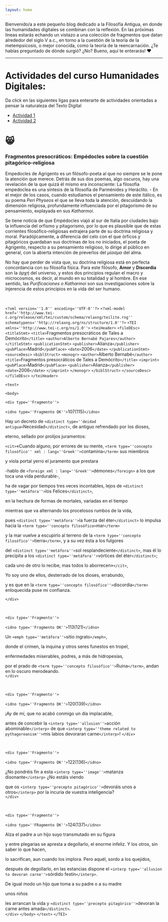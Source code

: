 ```yaml
---
layout: home
---
```


Bienvenido/a a este pequeño blog dedicado a la Filosofía Antigua, en donde las humanidades digitales se combinan con la relfexión.
En las próximas líneas estarás echando un vistazo a una colección de fragmentos que datan alrededor del siglo V a.c., en torno a
la cuestión de la teoría de la metempsicosis, o mejor conocida, como la teoría de la reencarnación. ¿Te habías preguntado de dónde
surgió? ¿No? Bueno, aquí te enterarás! ❤️

---
<h1>Actividades del curso Humanidades Digitales:</h1>


Da click en las siguientes ligas para enterarte de actividades orientadas a pensar la naturaleza del Texto Digital

- [Actividad 1](https://docs.google.com/document/d/1MbotJzewdvXEE1eV8s56UZrFhpG75zNrph3QI81U1OY/edit)
- [Actividad 2](https://docs.google.com/presentation/d/1hEoJQiTYMGfjNjHCyecqLppD_1H0Fyw_CP7ENhacau4/edit#slide=id.p1)

😸
===

### Fragmentos presocráticos: Empédocles sobre la cuestión pitagórico-religiosa  


Empedocles de Agrigento es un filósofo-poeta al que no siempre se le pone la atención que merece. Detrás de sus dos poemas, algo oscuros, hay una revelación de la que quizá él mismo era inconsciente: La filosofía empedoclea es una síntesis de la filosofía de Parménides y Heráclito. -	En el mejor de los casos, cuando estudiamos el pensamiento de este itálico, es su poema _Peri Physeos_ el que se lleva toda la atención, descuidando la dimensión religiosa, profundamente influenciada por el pitagorismo de su pensamiento, explayada en sus _Katharmoi_.  

Se tiene noticia de que Empédocles viajó al sur de Italia por ciudades bajo la influencia del orfismo y pitagorismo, por lo que es plausible que de estas corrientes filosófico-religiosas extrajera parte de su doctrina religiosa y moral.  Paradójicamente, a diferencia del celo con el que órficos y pitagóricos guardaban sus doctrinas de los no iniciados, el poeta de Agrigento, respecto a su pensamiento religioso, lo dirige al público en general, con la abierta intención de preverlos del _μίασμα_ del alma.  

No hay que perder de vista que, su doctrina religiosa está en perfecta concordancia con su filosofía física. Para este filósofo, __Amor__ y __Discordia__ son la _ἀρχή_ del universo, y estos dos principios regulan el macro y microcosmos, es decir, al mundo en su totalidad y al hombre. En ese sentido, las _Purificaciones o Katharmoi_ son sus investigaciones sobre la injerencia de estos principios en la vida del ser humano.


<br>


`<?xml version=''1.0'' encoding=''UTF-8''?>`
`<?xml-model href=''http://www.tei-c.org/release/xml/tei/custom/schema/relaxng/teilite.rng'' schematypens=''http://relaxng.org/ns/structure/1.0''?>`
`<TEI xmlns=''http://www.tei-c.org/ns/1.0''>`
 `<teiHeader>`
  `<fileDEsc>`
   `<titleStmt>`
    `<title>`Fragmentos presocráticos de Tales a Demócrito`</title>`
    `<author>Alberto Bernabé Pajares</author>`
   `</titleStmt>`
   `<publicationStmt>`
    `<publisher>`Alianza`</publisher>`
    `<pubPlace>`Madrid`</pubPlace>`
    `<date>`2006`</date>`
   `</publicationStmt>`
   `<sourceDesc>`
    `<biblStruct>`
     `<monogr>`
      `<author>`Alberto Bernabé`</author>`
      `<title>`Fragmentos presocráticos de Tales a Demócrito`</title>`
      `<imprint>`
       `<pubPlace>`Madrid`</pubPlace>`
       `<publisher>`Alianza`</publisher>`
       `<date>`2006`</date>`
      `</imprint>`
     `</monogr>`
    `</biblStruct>`
   `</sourceDesc>`
  `</fileDEsc>`
 `</teiHeader>`  
 
 `<text>`  
 
  `<body>`    
  
   `<div type=''Fragmento''>`  
   
   `<idno type=''Fragmento DK''>`107(115)`</idno>`  
    
   Hay un decreto de `<distinct type=''deidad antigua>`Necesidad`</distinct>`, de antiguo refrendado por los dioses,<br>  
   
   eterno, sellado por prolijos juramentos:<br>  
    
   `<cit>`«Cuando alguno, por errores de su mente, `<term type=''concepto filosófico'' xml : lang=''Greek''>`contamina`</term>` sus miembros<br>  
    
   y viola portal yerro el juramento que prestara<br>  
    
   -hablo de `<foreign xml : lang=''Greek''>`démones`</foreign>` a los que toca una vida perdurable-,<br>  
    
   ha de vagar por tiempos tres veces incontables, lejos de `<distinct type=''metáfora''>`los Felices`</distinct>`,<br>  
    
   en la hechura de formas de mortales, variadas en el tiempo<br>  
    
   mientras que va alternando los procelosos rumbos de la vida,<br>  
    
   pues `<distinct type=''metáfora''>`la fuerza del éter`</distinct>` lo impulsa hacia la `<term type=''concepto filosófico>`mar`</term>`<br>  
   
   y la mar vuelve a escupirlo al terreno de la `<term type=''concepto filosófico''>`tierra`</term>`, y a su vez ésta a los fulgores<br>  
    
   del `<distinct type=''metáfora''>`sol resplandeciente`</distinct>`, mas él lo precipita a los `<distinct type=''metáfora''>`vórtices del éter`</distinct>`;<br>  
    
   cada uno de otro lo recibe, mas todos lo aborrecen»`</cit>`,<br>  
    
   Yo soy uno de ellos, desterrado de los dioses, errabundo,<br>  
   
   y es que en la `<term type=''concepto filosófico''>`discordia`</term>` enloquecida puse mi confianza.  
   
   `</div>`  
   
   <br>
   
   
   
   `<div type=''Fragmento''>`  
   
   `<idno type=''Fragmento DK''>`113(121)`</idno>`  
   
    
   Un `<emph type=''metáfora''>`sitio ingrato`</emph>`,<br>  
   
   donde el crimen, la inquina y otros seres funestos en tropel,<br>  
    
   enfermedades miserables, podres, a más de hidropesías,<br>  
    
   por el prado de `<term type=''concepto filosófico''>`Ruina`</term>`, andan en lo oscuro merodeando.<br>
   `</div>`

   
   <br>

   
   `<div type=''Fragmento''>`  
   
   `<idno type=''Fragmento DK''>`120(139)`</idno>`
    
   ¡Ay de mí, que no acabó conmigo un día implacable,<br>  
    
   antes de concebir la `<interp type=''allusion''>`acción abominable`</interp>` de que `<interp type=''theme related to pythagoreanism''>`mis labios devoraran carne`</interp>`!
   `</div>`  
   
   
   <br>
   
  
   `<div type=''Fragmento''>`  
   
   `<idno type=''Fragmento DK''>`122(136)`</idno>`  
    
   ¿No pondréis fin a esta `<interp type=''image''>`matanza disonante`</interp>` ¿No estáis viendo<br>  
    
   que os `<interp type=''precepto pitagórico''>`devoráis unos a otros`</interp>` por la incuria de vuestra inteligencia?<br>
   `</div>`  
   
   
   <br>
   
   
   `<div type=''Fragmento''>`  
   
  `<idno type=''FRagmento DK''>`124(137)`</idno>`  
    
   Alza el padre a un hijo suyo transmutado en su figura<br>  
    
   y entre plegarias se apresta a degollarlo, el enorme infeliz. Y los otros, sin saber lo que hacen,<br>  
    
   lo sacrifican, aun cuando los implora. Pero aquél, sordo a los quejidos,<br>  
   
   después de degollarlo, en las estancias dispone el  `<interp type=''allusion to devoran carne''>`sórdido festín`</interp>`.<br>  
    
   De igual modo un hijo que toma a su padre o a su madre<br>  
    
   unos niños<br>  
    
   les arrancan la vida y  `<distinct type=''precepto pitagórico''>`devoran la carne antes amada`</distinct>`.<br>
   `</div>`
  `</body>`
 `</text>`
`</TEI>`
